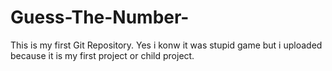 # Guess-The-Number-
This is my first Git Repository. Yes i konw it was stupid game but i uploaded because it is my first project or child project.
